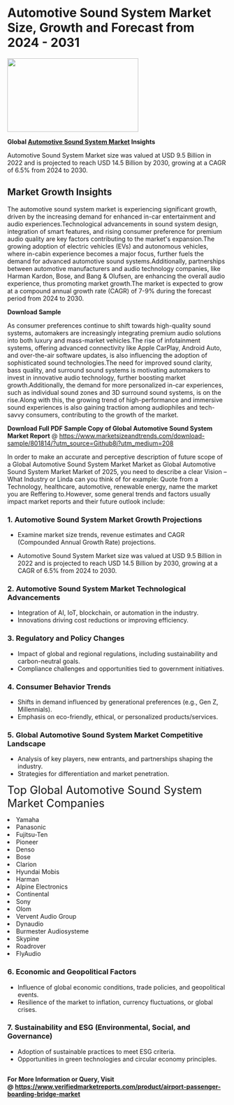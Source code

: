 <H1>Automotive Sound System Market Size, Growth and Forecast from 2024 - 2031</H1><img class="aligncenter size-medium wp-image-584254" src="https://thirdeyenews.in/wp-content/uploads/2024/09/Global-Market-Research-300x168.jpeg" alt="" width="300" height="168" /><p><strong>Global&nbsp;<a href="https://www.marketsizeandtrends.com/download-sample/801814/?utm_source=Github8j?utm_medium=208">Automotive Sound System Market</a> Insights</strong></p><p>Automotive Sound System Market size was valued at USD 9.5 Billion in 2022 and is projected to reach USD 14.5 Billion by 2030, growing at a CAGR of 6.5% from 2024 to 2030.</p><p><h2>Market Growth Insights</h2> <p>The automotive sound system market is experiencing significant growth, driven by the increasing demand for enhanced in-car entertainment and audio experiences.Technological advancements in sound system design, integration of smart features, and rising consumer preference for premium audio quality are key factors contributing to the market's expansion.The growing adoption of electric vehicles (EVs) and autonomous vehicles, where in-cabin experience becomes a major focus, further fuels the demand for advanced automotive sound systems.Additionally, partnerships between automotive manufacturers and audio technology companies, like Harman Kardon, Bose, and Bang & Olufsen, are enhancing the overall audio experience, thus promoting market growth.The market is expected to grow at a compound annual growth rate (CAGR) of 7-9% during the forecast period from 2024 to 2030.</p> <p><strong>Download Sample</strong></p> <p>As consumer preferences continue to shift towards high-quality sound systems, automakers are increasingly integrating premium audio solutions into both luxury and mass-market vehicles.The rise of infotainment systems, offering advanced connectivity like Apple CarPlay, Android Auto, and over-the-air software updates, is also influencing the adoption of sophisticated sound technologies.The need for improved sound clarity, bass quality, and surround sound systems is motivating automakers to invest in innovative audio technology, further boosting market growth.Additionally, the demand for more personalized in-car experiences, such as individual sound zones and 3D surround sound systems, is on the rise.Along with this, the growing trend of high-performance and immersive sound experiences is also gaining traction among audiophiles and tech-savvy consumers, contributing to the growth of the market.</p> <p><span class=""><strong>Download Full PDF Sample Copy of Global Automotive Sound System Market Report</strong> @ <a href="https://www.marketsizeandtrends.com/download-sample/801814/?utm_source=Github8j?utm_medium=208" target="_blank">https://www.marketsizeandtrends.com/download-sample/801814/?utm_source=Github8j?utm_medium=208</a></span></p><p>In order to make an accurate and perceptive description of future scope of a Global&nbsp;Automotive Sound System Market Market as Global&nbsp;Automotive Sound System Market Market of 2025, you need to describe a clear Vision &ndash; What Industry or Linda can you think of for example: Quote from a Technology, healthcare, automotive, renewable energy, name the market you are Reffering to.However, some general trends and factors usually impact market reports and their future outlook include:</p><h3>1.&nbsp;<strong>Automotive Sound System Market Growth Projections</strong></h3><ul><li>Examine market size trends, revenue estimates and CAGR (Compounded Annual Growth Rate) projections.</li><li><p>Automotive Sound System Market size was valued at USD 9.5 Billion in 2022 and is projected to reach USD 14.5 Billion by 2030, growing at a CAGR of 6.5% from 2024 to 2030.</p></li></ul><h3>2.&nbsp;<strong>Automotive Sound System Market Technological Advancements</strong></h3><ul><li>Integration of AI, IoT, blockchain, or automation in the industry.</li><li>Innovations driving cost reductions or improving efficiency.</li></ul><h3>3.&nbsp;<strong>Regulatory and Policy Changes</strong></h3><ul><li>Impact of global and regional regulations, including sustainability and carbon-neutral goals.</li><li>Compliance challenges and opportunities tied to government initiatives.</li></ul><h3>4.&nbsp;<strong>Consumer Behavior Trends</strong></h3><ul><li>Shifts in demand influenced by generational preferences (e.g., Gen Z, Millennials).</li><li>Emphasis on eco-friendly, ethical, or personalized products/services.</li></ul><h3>5.&nbsp;<strong>Global Automotive Sound System Market Competitive Landscape</strong></h3><ul><li>Analysis of key players, new entrants, and partnerships shaping the industry.</li><li>Strategies for differentiation and market penetration.</li></ul><p data-pm-slice="1 1 []"><span style="color: inherit; font-family: inherit; font-size: 25px;">Top Global Automotive Sound System Market Companies</span></p><div class="" data-test-id=""><p><li>Yamaha</li><li> Panasonic</li><li> Fujitsu-Ten</li><li> Pioneer</li><li> Denso</li><li> Bose</li><li> Clarion</li><li> Hyundai Mobis</li><li> Harman</li><li> Alpine Electronics</li><li> Continental</li><li> Sony</li><li> Olom</li><li> Vervent Audio Group</li><li> Dynaudio</li><li> Burmester Audiosysteme</li><li> Skypine</li><li> Roadrover</li><li> FlyAudio</li></p></div><h3>6.&nbsp;<strong>Economic and Geopolitical Factors</strong></h3><ul><li>Influence of global economic conditions, trade policies, and geopolitical events.</li><li>Resilience of the market to inflation, currency fluctuations, or global crises.</li></ul><h3>7.&nbsp;<strong>Sustainability and ESG (Environmental, Social, and Governance)</strong></h3><ul><li>Adoption of sustainable practices to meet ESG criteria.</li><li>Opportunities in green technologies and circular economy principles.</li></ul><h2><strong style="font-size: 14px;">For More Information or Query, Visit @&nbsp;</strong><a style="background-color: #ffffff; font-size: 14px;" href="https://www.marketsizeandtrends.com/report/automotive-sound-system-market/" target="_blank">https://www.verifiedmarketreports.com/product/airport-passenger-boarding-bridge-market</a></h2>